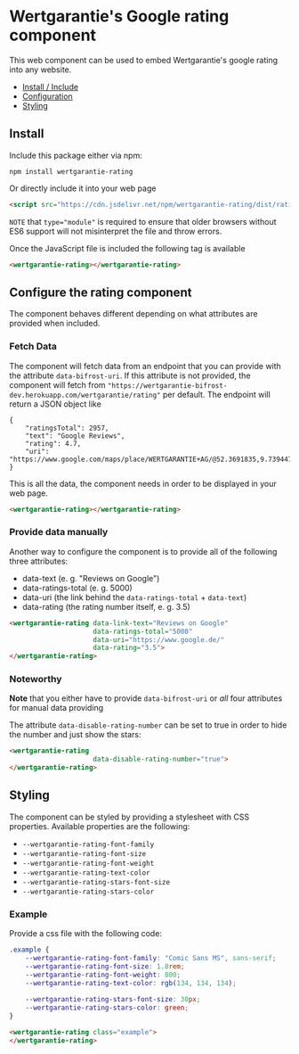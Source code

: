# Wertgarantie's Google rating component

This web component can be used to embed Wertgarantie's google rating into any website.

* [Install / Include](#install)
* [Configuration](#configure-the-rating-component)
* [Styling](#styling)

## Install
Include this package either via npm:

```
npm install wertgarantie-rating
```

Or directly include it into your web page
```html
<script src="https://cdn.jsdelivr.net/npm/wertgarantie-rating/dist/rating.min.js" type="module">
```
`NOTE` that `type="module"` is required to ensure that older browsers without ES6 support will not misinterpret the file and throw errors.

Once the JavaScript file is included the following tag is available
```html
<wertgarantie-rating></wertgarantie-rating>
```

## Configure the rating component

The component behaves different depending on what attributes are provided when included.

### Fetch Data
The component will fetch data from an endpoint that you can provide with the attribute `data-bifrost-uri`. If this attribute is not provided, the component will fetch from `"https://wertgarantie-bifrost-dev.herokuapp.com/wertgarantie/rating"` per default.
The endpoint will return a JSON object like
```
{
    "ratingsTotal": 2957,
    "text": "Google Reviews",
    "rating": 4.7,
    "uri": "https://www.google.com/maps/place/WERTGARANTIE+AG/@52.3691835,9.7394476,17z/data=!3m1!4b1!4m7!3m6!1s0x0:0x5a09a30e8964c1f7!8m2!3d52.3691835!4d9.7416363!9m1!1b1"
}
```
This is all the data, the component needs in order to be displayed in your web page.

<wertgarantie-rating></wertgarantie-rating>

```html
<wertgarantie-rating></wertgarantie-rating>
```

### Provide data manually
Another way to configure the component is to provide all of the following three attributes:
* data-text (e. g. "Reviews on Google")
* data-ratings-total (e. g. 5000)
* data-uri (the link behind the `data-ratings-total` + `data-text`)
* data-rating (the rating number itself, e. g. 3.5)

<wertgarantie-rating data-link-text="Reviews on Google"
                     data-ratings-total="5000"
                     data-uri="https://www.google.de/"
                     data-rating="3.5">
</wertgarantie-rating>

```html
<wertgarantie-rating data-link-text="Reviews on Google"
                     data-ratings-total="5000"
                     data-uri="https://www.google.de/"
                     data-rating="3.5">
</wertgarantie-rating>
```

### Noteworthy
<strong>Note</strong> that you either have to provide `data-bifrost-uri` or <i>all</i> four attributes for manual data providing

The attribute `data-disable-rating-number` can be set to true in order to hide the number and just show the stars:
<wertgarantie-rating data-disable-rating-number="true"></wertgarantie-rating>
```html
<wertgarantie-rating 
                     data-disable-rating-number="true">
</wertgarantie-rating>
```

## Styling
The component can be styled by providing a stylesheet with CSS properties. Available properties are the following:
* `--wertgarantie-rating-font-family`
* `--wertgarantie-rating-font-size`
* `--wertgarantie-rating-font-weight` 
* `--wertgarantie-rating-text-color`
* `--wertgarantie-rating-stars-font-size`
* `--wertgarantie-rating-stars-color`

### Example

Provide a css file with the following code:

```css
.example {
    --wertgarantie-rating-font-family: "Comic Sans MS", sans-serif;
    --wertgarantie-rating-font-size: 1.8rem;
    --wertgarantie-rating-font-weight: 800;
    --wertgarantie-rating-text-color: rgb(134, 134, 134);
    
    --wertgarantie-rating-stars-font-size: 30px;
    --wertgarantie-rating-stars-color: green;
}
```
<wertgarantie-rating class="example">
</wertgarantie-rating>

```html
<wertgarantie-rating class="example">
</wertgarantie-rating>
```

